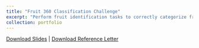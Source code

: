 ```yaml
---
title: "Fruit 360 Classification Challenge"
excerpt: "Perform fruit identification tasks to correctly categorize fruits<br/><img src='/images/image5.png'>"
collection: portfolio
---
```


<!--
This is an item in your portfolio. It can be have images or nice text. If you name the file .md, it will be parsed as markdown. If you name the file .html, it will be parsed as HTML. 
-->
[Download Slides](http://xiashj2021.github.io/files/Final-PPT-G5.pdf) | [Download Reference Letter](http://xiashj2021.github.io/files/ShengjieXIA-Reference-Letter.pdf)
